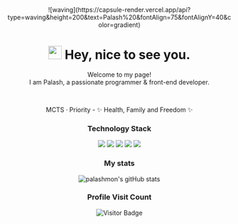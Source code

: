 <div align='center'>
  ![waving](https://capsule-render.vercel.app/api?type=waving&height=200&text=Palash%20&fontAlign=75&fontAlignY=40&color=gradient)
  <h1><img src="https://emojis.slackmojis.com/emojis/images/1531849430/4246/blob-sunglasses.gif?1531849430" width="30"/> Hey, nice to see you.</h1>
  <p></p>
  
  <p>Welcome to my page! </br> I am Palash, a passionate programmer & front-end developer.</p>
  <br>
  <p>
  MCTS · Priority - ✨ Health, Family and Freedom ✨
  </p>

  ### Technology Stack
  <div align='center'>
    <span><img src="https://img.shields.io/badge/HTML5-E34F26?style=flat-square&logo=HTML5&logoColor=white"/><span>
    <img src="https://img.shields.io/badge/CSS3-1572B6?style=flat-square&logo=CSS3&logoColor=white"/>
    <img src="https://img.shields.io/badge/Sass-CC6699?style=flat-square&logo=Sass&logoColor=white"/>
    <img src="https://img.shields.io/badge/JavaScript-F7DF1E?style=flat-square&logo=JavaScript&logoColor=white"/>
    <img src="https://img.shields.io/badge/react-61DAFB?style=flat-square&logo=react&logoColor=white"/>
  </div>
  
  ### My stats
  ![palashmon's gitHub stats](https://github-readme-stats.vercel.app/api?username=palashmon&show_icons=true&theme=radical)   
   
  ### Profile Visit Count   
  ![Visitor Badge](https://visitor-badge.laobi.icu/badge?page_id=palashmon.palashmon)
  <br> 
</div>  
<!--
**palashmon/palashmon** is a ✨ _special_ ✨ repository because its `README.md` (this file) appears on your GitHub profile.

Here are some ideas to get you started:

- 🔭 I’m currently working on ...
- 🌱 I’m currently learning ...
- 👯 I’m looking to collaborate on ...
- 🤔 I’m looking for help with ...
- 💬 Ask me about ...
- 📫 How to reach me: ...
- 😄 Pronouns: ...
- ⚡ Fun fact: ...
-->
